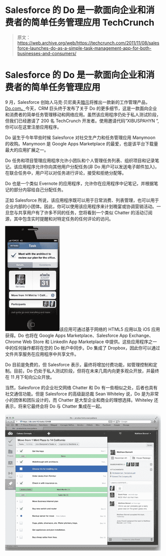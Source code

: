 # Salesforce 的 Do 是一款面向企业和消费者的简单任务管理应用 TechCrunch

> 原文：<https://web.archive.org/web/https://techcrunch.com/2011/11/08/salesforce-launches-do-as-a-simple-task-management-app-for-both-businesses-and-consumers/>

# Salesforce 的 Do 是一款面向企业和消费者的简单任务管理应用

9 月，Salesforce 创始人马克·贝尼奥夫[暗示](https://web.archive.org/web/20221205110125/http://www.techmeme.com/110926/p56#a110926p56)将推出一款新的工作管理产品，[Do.com。](https://web.archive.org/web/20221205110125/https://do.com/)今天，CRM 巨头终于发布了关于 Do 的更多细节，这是一款面向企业和消费者的简单任务管理移动和网络应用。虽然该应用程序仍处于私人测试阶段，但我们已经邀请了 200 名 TechCrunch 开发者。使用邀请代码“XIBUSPAHYN ”,你可以在这里注册应用程序。

Do 诞生于今年早些时候 Salesforce 对社交生产力和任务管理应用 Manymoon 的收购。Manymoon 是 Google Apps Marketplace 的最爱，也是该平台下载量最大的应用扩展之一。

Do 任务和项目管理应用程序允许小团队和个人管理任务列表、组织项目和记录笔记。该应用程序允许你向其他用户分配任务(非 Do 用户可以发送电子邮件加入)，在联合任务中，用户可以对任务进行评论，接受和拒绝分配等。

Do 也是一个类似 Evernote 的应用程序，允许你在应用程序中记笔记，并根据笔记的部分内容给自己分配任务。

正如 Salesforce 所说，该应用程序既可以用于日常消费、列表管理，也可以用于企业内部的小团体。因此，你可以使用该应用程序来计划晚宴或协调营销活动。一旦您与共享用户有了许多不同的任务，您将看到一个类似 Chatter 的活动订阅源，其中包含实时提醒和对特定任务的任何评论的访问。

![](img/3a286f03ef6e04f912edc03d92c537bc.png)该应用可通过基于网络的 HTML5 应用以及 iOS 应用获得。Do 也将在 Google Apps Marketplace、Salesforce App Exchange、Chrome Web Store 和 LinkedIn App Marketplace 中提供。这些应用程序之一中的任何操作都将在您的 Do 帐户中同步。Do 集成了 Dropbox，因此你可以通过文件共享服务在应用程序中共享文件。

Do 目前是免费的，但 Salesforce 表示，最终将增加付费功能，如管理控制和定制。目前，Do 仍处于私人测试阶段，但将在未来几周内向更多观众开放，并最终在 11 月下旬向公众开放。

当然，Salesforce 的企业社交网络 Chatter 和 Do 有一些相似之处，后者也具有社交通信功能。但是 Salesforce 的高级副总裁 Sean Whiteley 说，Do 是为非常小的团体和团队设计的，而 Chatter 是大型企业和商业的理想选择。Whiteley 还表示，将来它最终会将 Do 与 Chatter 集成在一起。

![](img/fd770df84ae730e51cd26d08ace122c2.png)